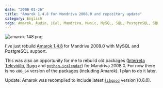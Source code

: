 ```yaml
---
date: "2008-01-26"
title: "Amarok 1.4.8 for Mandriva 2008.0 and repository update"
category: English
tags: Amarok, Audio, iCal, Mandriva, Music, MySQL, SQL, PostgreSQL, SQL, Python, RPM, rugg, televidilo
---
```


![amarok-148.png](/uploads/2008/amarok-148.png)

I've just rebuild [Amarok 1.4.8](https://amarok.kde.org/fastforward_148) for
Mandriva 2008.0 with MySQL and PostgreSQL support.

This was also an opportunity for me to rebuild old packages ([Interreta
Televidilo](https://web.archive.org/web/20111019071359/https://televidilo.bouil.org/),
[Rugg](https://rugg.sourceforge.net) and
[`python-icalendar`](https://pypi.python.org/pypi/icalendar/3.11.1)) for
Mandriva 2008.0. For now there is no `x86_64` version of the packages
(including Amarok). I plan to do it later.

Update: Amarok was recompiled to include latest
[`libgpod`](https://www.gtkpod.org/libgpod.html) version (0.6.0).
